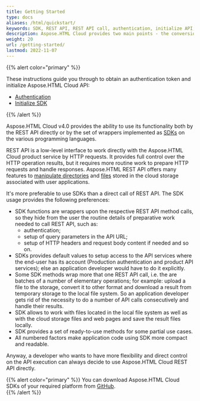 ```yaml
---
title: Getting Started
type: docs
aliases: /html/quickstart/
keywords: SDK, REST API, REST API call, authentication, initialize API, SDK, HTTP requests
description: Aspose.HTML Cloud provides two main points - the conversion feature and the cloud storage access functionality. This article introduces you  with Aspose.HTML Cloud v4.0 abilities to use its functionality both by the REST API directly or by the set of wrappers implemented as SDKs on the various programming languages.
weight: 20
url: /getting-started/
lastmod: 2022-11-07
---
```


{{% alert color="primary" %}} 

These instructions guide you through to obtain an authentication token and initialize Aspose.HTML Cloud API:

 - [Authentication](/html/getting-started/authentication/) 
 - [Initialize SDK](/html/getting-started/initialize-sdk/) 

{{% /alert %}} 

Aspose.HTML Cloud v4.0 provides the ability to use its functionality both by the REST API directly or by the set of wrappers implemented as [SDKs](/html/available-sdks/) on the various programming languages.

REST API is a low-level interface to work directly with the Aspose.HTML Cloud product service by HTTP requests. It provides full control over the HTTP operation results, but it requires more routine work to prepare HTTP requests and handle responses. Aspose.HTML REST API offers many features to [manipulate directories](/html/storage-api/working-with-folders-in-the-storage/) and [files](/html/storage-api/working-with-files-in-the-storage/) stored in the cloud storage associated with user applications. 

It's more preferable to use SDKs than a direct call of REST API. The SDK usage provides the following preferences:

- SDK functions are wrappers upon the respective REST API method calls, so they hide from the user the routine details of preparative work needed to call REST API, such as:
  -  authentication; 
  -  setup of query parameters in the API URL;
  -  setup of HTTP headers and request body content if needed and so on.
- SDKs provides default values to setup access to the API services where the end-user has its account (Production authentication and product API services); else an application developer would have to do it explicitly. 
- Some SDK methods wrap more that one REST API call, i.e. the are batches of a number of elementary operations; for example: upload a file to the storage, convert it to other format and download a result from temporary storage to the local file system. So an application developer gets rid of the necessity to do a number of API calls consecutively and handle their results.
- SDK allows to work with files located in the local file system as well as with the cloud storage files and web pages and save the result files locally.
- SDK provides a set of ready-to-use methods for some partial use cases.
- All numbered factors make application code using SDK more compact and readable.

Anyway, a developer who wants to have more flexibility and direct control on the API execution can always decide to use Aspose.HTML Cloud REST API directly. 

{{% alert color="primary" %}} 
You can download Aspose.HTML Cloud SDKs of your required platform from [GitHub](https://github.com/aspose-html-cloud/).  
{{% /alert %}} 